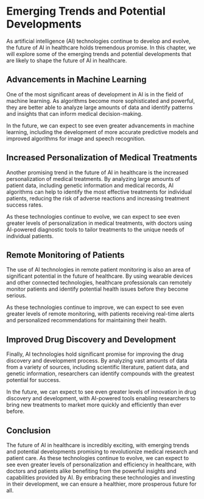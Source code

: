 Emerging Trends and Potential Developments
==================================================================================

As artificial intelligence (AI) technologies continue to develop and evolve, the future of AI in healthcare holds tremendous promise. In this chapter, we will explore some of the emerging trends and potential developments that are likely to shape the future of AI in healthcare.

Advancements in Machine Learning
--------------------------------

One of the most significant areas of development in AI is in the field of machine learning. As algorithms become more sophisticated and powerful, they are better able to analyze large amounts of data and identify patterns and insights that can inform medical decision-making.

In the future, we can expect to see even greater advancements in machine learning, including the development of more accurate predictive models and improved algorithms for image and speech recognition.

Increased Personalization of Medical Treatments
-----------------------------------------------

Another promising trend in the future of AI in healthcare is the increased personalization of medical treatments. By analyzing large amounts of patient data, including genetic information and medical records, AI algorithms can help to identify the most effective treatments for individual patients, reducing the risk of adverse reactions and increasing treatment success rates.

As these technologies continue to evolve, we can expect to see even greater levels of personalization in medical treatments, with doctors using AI-powered diagnostic tools to tailor treatments to the unique needs of individual patients.

Remote Monitoring of Patients
-----------------------------

The use of AI technologies in remote patient monitoring is also an area of significant potential in the future of healthcare. By using wearable devices and other connected technologies, healthcare professionals can remotely monitor patients and identify potential health issues before they become serious.

As these technologies continue to improve, we can expect to see even greater levels of remote monitoring, with patients receiving real-time alerts and personalized recommendations for maintaining their health.

Improved Drug Discovery and Development
---------------------------------------

Finally, AI technologies hold significant promise for improving the drug discovery and development process. By analyzing vast amounts of data from a variety of sources, including scientific literature, patient data, and genetic information, researchers can identify compounds with the greatest potential for success.

In the future, we can expect to see even greater levels of innovation in drug discovery and development, with AI-powered tools enabling researchers to bring new treatments to market more quickly and efficiently than ever before.

Conclusion
----------

The future of AI in healthcare is incredibly exciting, with emerging trends and potential developments promising to revolutionize medical research and patient care. As these technologies continue to evolve, we can expect to see even greater levels of personalization and efficiency in healthcare, with doctors and patients alike benefiting from the powerful insights and capabilities provided by AI. By embracing these technologies and investing in their development, we can ensure a healthier, more prosperous future for all.
